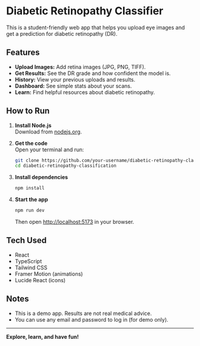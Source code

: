# Diabetic Retinopathy Classifier

This is a student-friendly web app that helps you upload eye images and get a prediction for diabetic retinopathy (DR).

## Features

- **Upload Images:** Add retina images (JPG, PNG, TIFF).
- **Get Results:** See the DR grade and how confident the model is.
- **History:** View your previous uploads and results.
- **Dashboard:** See simple stats about your scans.
- **Learn:** Find helpful resources about diabetic retinopathy.

## How to Run

1. **Install Node.js**  
   Download from [nodejs.org](https://nodejs.org/).

2. **Get the code**  
   Open your terminal and run:
   ```sh
   git clone https://github.com/your-username/diabetic-retinopathy-classification.git
   cd diabetic-retinopathy-classification
   ```

3. **Install dependencies**  
   ```sh
   npm install
   ```

4. **Start the app**  
   ```sh
   npm run dev
   ```
   Then open [http://localhost:5173](http://localhost:5173) in your browser.

## Tech Used

- React
- TypeScript
- Tailwind CSS
- Framer Motion (animations)
- Lucide React (icons)

## Notes

- This is a demo app. Results are not real medical advice.
- You can use any email and password to log in (for demo only).

---

**Explore, learn, and have fun!**
